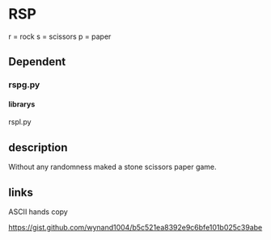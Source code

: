 # RSP
r = rock
s = scissors
p = paper
## Dependent
### rspg.py
#### librarys
rspl.py
## description
Without any randomness maked a stone scissors paper game.
## links
<p>ASCII hands copy<p>
<a href="https://gist.github.com/wynand1004/b5c521ea8392e9c6bfe101b025c39abe">https://gist.github.com/wynand1004/b5c521ea8392e9c6bfe101b025c39abe</a>
